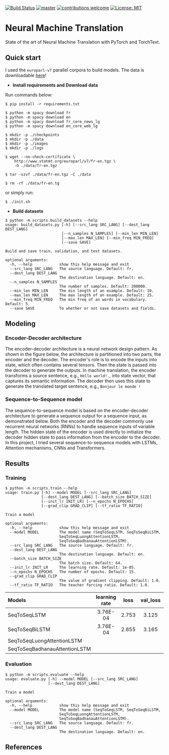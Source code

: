 [![Build Status](https://travis-ci.com/dksifoua/NMT.svg?branch=master)](https://travis-ci.com/dksifoua/NMT.svg?branch=master)
[![master](https://codecov.io/gh/dksifoua/NMT/branch/master/graph/badge.svg)](https://codecov.io/gh/dksifoua/NMT)
[![contributions welcome](https://img.shields.io/badge/contributions-welcome-brightgreen.svg?style=flat)](https://github.com/dksifoua/nmt/issues)
[![License: MIT](https://img.shields.io/badge/License-MIT-brightgreen.svg)](https://opensource.org/licenses/MIT)

# Neural Machine Translation

State of the art of Neural Machine Translation with PyTorch and TorchText.

## Quick start
I used the `europarl-v7` parallel corpora to build models. The data is downloadable [here](http://www.statmt.org/europarl/v7/fr-en.tgz)!

- **Install requirements and Download data**

Run commands below:

```shell
$ pip install -r requirements.txt

$ python -m spacy download fr
$ python -m spacy download en
$ python -m spacy download fr_core_news_lg
$ python -m spacy download en_core_web_lg

$ mkdir -p ./checkpoints
$ mkdir -p ./data
$ mkdir -p ./images
$ mkdir -p ./logs

$ wget --no-check-certificate \
    http://www.statmt.org/europarl/v7/fr-en.tgz \
    -O ./data/fr-en.tgz

$ tar -xzvf ./data/fr-en.tgz -C ./data

$ rm -rf ./data/fr-en.tg
```

or simply run:

```shell
$ ./init.sh
```

- **Build datasets**
```shell script
$ python -m scripts.build_datasets --help
usage: build_datasets.py [-h] [--src_lang SRC_LANG] [--dest_lang DEST_LANG]
                         [--n_samples N_SAMPLES] [--min_len MIN_LEN]
                         [--max_len MAX_LEN] [--min_freq MIN_FREQ]
                         [--save SAVE]

Build and save train, validation, and test datasets.

optional arguments:
  -h, --help            show this help message and exit
  --src_lang SRC_LANG   The source language. Default: fr.
  --dest_lang DEST_LANG
                        The destination language. Default: en.
  --n_samples N_SAMPLES
                        The number of samples. Default: 200000.
  --min_len MIN_LEN     The min length of an example. Default: 10.
  --max_len MAX_LEN     The max length of an example. Default: 25.
  --min_freq MIN_FREQ   The min freq of an words in vocabulary. Default: 5.
  --save SAVE           To whether or not save datasets and fields.

```

## Modeling

### Encoder-Decoder architecture
The encoder-decoder architecture is a neural network design pattern. As shown in the figure below, the architecture is 
partitioned into two parts, the encoder and the decoder. The encoder's role is to encode the inputs into state, which 
often contains several tensors. Then the state is passed into the decoder to generate the outputs. In machine 
translation, the encoder transforms a source sentence, e.g., `Hello world!.`, into state vector, that captures its 
semantic information. The decoder then uses this state to generate the translated target sentence, e.g., 
`Bonjour le monde !`

### Sequence-to-Sequence model
The sequence-to-sequence model is based on the encoder-decoder architecture to generate a sequence output for a sequence
 input, as demonstrated below. Both the encoder and the decoder commonly use recurrent neural networks (RNNs) to handle 
 sequence inputs of variable length. The hidden state of the encoder is used directly to initialize the decoder hidden 
 state to pass information from the encoder to the decoder. In this project, I tried several sequence-to-sequence models
  with LSTMs, Attention mechanisms, CNNs and Transformers.

## Results

### Training

```shell
$ python -m scripts.train --help
usage: train.py [-h] --model MODEL [--src_lang SRC_LANG]
                [--dest_lang DEST_LANG] [--batch_size BATCH_SIZE]
                [--init_lr INIT_LR] [--n_epochs N_EPOCHS]
                [--grad_clip GRAD_CLIP] [--tf_ratio TF_RATIO]

Train a model

optional arguments:
  -h, --help            show this help message and exit
  --model MODEL         The model name (SeqToSeqLSTM, SeqToSeqBiLSTM,
                        SeqToSeqLuongAttentionLSTM,
                        SeqToSeqBadhanauAttentionLSTM).
  --src_lang SRC_LANG   The source language. Default: fr.
  --dest_lang DEST_LANG
                        The destination language. Default: en.
  --batch_size BATCH_SIZE
                        The batch size. Default: 64.
  --init_lr INIT_LR     The learning rate. Default: 1e-05.
  --n_epochs N_EPOCHS   The number of epochs. Default: 15.
  --grad_clip GRAD_CLIP
                        The value of gradient clipping. Default: 1.0.
  --tf_ratio TF_RATIO   The teacher forcing ratio. Default: 1.0.
```

| Models                         |learning rate| loss        | val_loss    | acc (%)     | val_acc (%) | bleu-4 (%)  | time/epoch  |
|:-------------------------------|:-----------:|:-----------:|:-----------:|:-----------:|:-----------:|:-----------:|:-----------:|
| SeqToSeqLSTM                   | 3.76E-04    | 2.753       | 3.125       | 9.942       | 9.382       | 15.012      | 02min 30s   |
| SeqToSeqBiLSTM                 | 3.76E-04    | 2.655       | 3.165       | 10.132      | 9.313       | 14.564      | 02min 40s   |
| SeqToSeqLuongAttentionLSTM     |             |             |             |             |             |             |             |
| SeqToSeqBadhanauAttentionLSTM  |             |             |             |             |             |             |             |

### Evaluation

```shell
$ python -m scripts.evaluate --help
usage: evaluate.py [-h] --model MODEL [--src_lang SRC_LANG]
                   [--dest_lang DEST_LANG]

Train a model

optional arguments:
  -h, --help            show this help message and exit
  --model MODEL         The model name (SeqToSeqLSTM, SeqToSeqBiLSTM,
                        SeqToSeqLuongAttentionLSTM,
                        SeqToSeqBadhanauAttentionLSTM).
  --src_lang SRC_LANG   The source language. Default: fr.
  --dest_lang DEST_LANG
                        The destination language. Default: en.
```

## References
